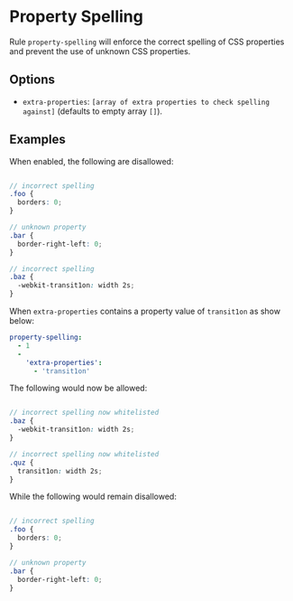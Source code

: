 # Property Spelling

Rule `property-spelling` will enforce the correct spelling of CSS properties and prevent the use of unknown CSS properties.

## Options

* `extra-properties`: `[array of extra properties to check spelling against]` (defaults to empty array `[]`).

## Examples

When enabled, the following are disallowed:

```scss

// incorrect spelling
.foo {
  borders: 0;
}

// unknown property
.bar {
  border-right-left: 0;
}

// incorrect spelling
.baz {
  -webkit-transit1on: width 2s;
}
```


When `extra-properties` contains a property value of `transit1on` as show below:

```yaml
property-spelling:
  - 1
  -
    'extra-properties':
      - 'transit1on'
```

The following would now be allowed:

```scss

// incorrect spelling now whitelisted
.baz {
  -webkit-transit1on: width 2s;
}

// incorrect spelling now whitelisted
.quz {
  transit1on: width 2s;
}
```

While the following would remain disallowed:

```scss

// incorrect spelling
.foo {
  borders: 0;
}

// unknown property
.bar {
  border-right-left: 0;
}

```

